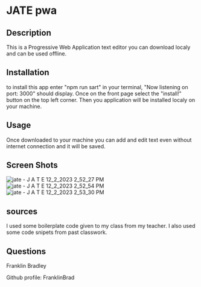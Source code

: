 # JATE pwa


## Description

This is a Progressive Web Application text editor you can download localy and can be used offline.

## Installation

to install this app enter "npm run sart" in your terminal, "Now listening on port: 3000" should display. Once on the front page select the "install!" button on the top left corner. Then you application will be installed localy on your machine.


## Usage

Once downloaded to your machine you can add and edit text even without internet connection and it will be saved.



## Screen Shots
![jate - J A T E 12_2_2023 2_52_27 PM](https://github.com/FranklinBrad/19-PWA/assets/144159410/32d61a68-d6c6-4ea4-b0a8-2a4105652a29)
![jate - J A T E 12_2_2023 2_52_54 PM](https://github.com/FranklinBrad/19-PWA/assets/144159410/67c32b4b-db01-42aa-91ca-1cabb3eda69f)
![jate - J A T E 12_2_2023 2_53_30 PM](https://github.com/FranklinBrad/19-PWA/assets/144159410/5f824f6b-6ce6-47c4-9114-87c720f829e9)


## sources

I used some boilerplate code given to my class from my teacher. I also used some code snipets from past classwork.

## Questions

Franklin Bradley

Github profile: FranklinBrad
